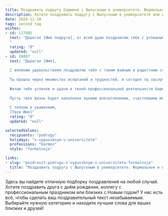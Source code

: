 ```yaml
---
title: Поздравить подругу бармена с Выпускным в университете. Формальное и красивое
description: Хотите поздравить подругу с Выпускным в университете или другим праздником? Наш ИИ создаст незабываемое поздравление, а вы обязательно выделитесь среди других.  
date: 2024-11-10
tags: second tag
wishes:
- id: 117605
  text: "Дорогая [Имя подруги], от всей души поздравляю тебя с успешным окончанием университета!  Этот день знаменует собой начало твоего профессионального пути, и я уверена, что ты добьешься больших высот в выбранной профессии бармена.  Желаю тебе творческих успехов, преданных клиентов и  безграничного вдохновения в создании неповторимых коктейлей. Пусть твоя карьера будет яркой и блестящей, как лучшие твои творения!
  "
  rating: "0"
  updated: "null"
- id: 26887
  text: "Дорогая [Имя],
  
  С великим удовольствием поздравляю тебя с таким важным и радостным событием в твоей жизни – выпускным из университета! Этот день является началом нового, увлекательного пути, наполненного новыми возможностями и достижениями.
  
  Ты прошла через множество испытаний и трудностей, и сегодня ты заслуженно празднуешь свой успех. Твоя упорная работа и стремление к знаниям вдохновляют всех вокруг. Теперь, как выпускница, ты открываешь для себя мир, где твои профессиональные навыки и таланты будут востребованы и оценены.
  
  Желаю тебе успехов и удачи в твоей профессиональной деятельности бармена. Пусть твои напитки будут не только вкусными, но и согревающими душу, а твои навыки общения сделают каждый вечер незабываемым для гостей.
  
  Пусть твоя жизнь будет наполнена яркими впечатлениями, счастливыми моментами и новыми друзьями. Помни, что ты способна на великие дела и что я всегда рядом, чтобы поддержать тебя.
  
  С теплом и уважением,
  [Твое Имя]"
  rating: "0"
  updated: "null"

selectedValues:
  recipients: "podrugu"
  holidays: "s-vypussknym-v-universitete"
  professions: "barmen"
  style: "formalnoje"

links:
- slug: "pozdravit-podrugu-s-vypussknym-v-universitete-formalnoje"
  title: "Поздравить подругу с Выпускным в университете. Формальное и красивое"
---
```


Здесь вы найдете отличную подборку поздравлений на любой случай.
Хотите поздравить друга с днём рождения, коллегу с профессиональным праздником или близких с Новым годом? У нас есть всё, чтобы сделать ваш поздравительный текст незабываемым. Выбирайте нужную категорию и находите лучшие слова для ваших близких и друзей!
